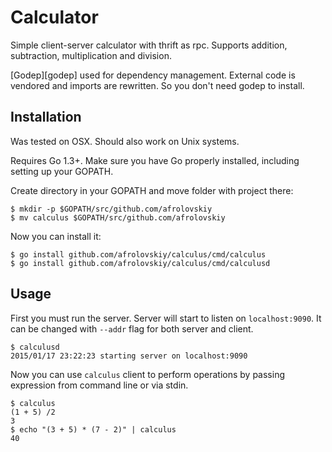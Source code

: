 # Calculator

Simple client-server calculator with thrift as rpc. Supports addition, subtraction, multiplication and division.

[Godep][godep] used for dependency management. External code is vendored and imports are rewritten. So you don't need godep to install.

## Installation

Was tested on OSX. Should also work on Unix systems.

Requires Go 1.3+. Make sure you have Go properly installed, including setting up your GOPATH. 

Create directory in your GOPATH and move folder with project there:

    $ mkdir -p $GOPATH/src/github.com/afrolovskiy
    $ mv calculus $GOPATH/src/github.com/afrolovskiy

Now you can install it:

    $ go install github.com/afrolovskiy/calculus/cmd/calculus
    $ go install github.com/afrolovskiy/calculus/cmd/calculusd

## Usage

First you must run the server. Server will start to listen on `localhost:9090`. It can be changed with `--addr` flag for both server and client.

    $ calculusd
    2015/01/17 23:22:23 starting server on localhost:9090

Now you can use `calculus` client to perform operations by passing expression from command line or via stdin.

    $ calculus
    (1 + 5) /2
    3
    $ echo "(3 + 5) * (7 - 2)" | calculus
    40
